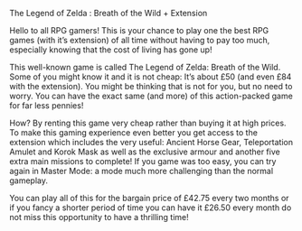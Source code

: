 

The Legend of Zelda : Breath of the Wild + Extension

Hello to all RPG gamers! This is your chance to play one the best RPG games (with it’s extension) of all time without having to pay too much, 
especially knowing that the cost of living has gone up!

This well-known game is called The Legend of Zelda: Breath of the Wild. Some of you might know it and it is not 
cheap: It’s about £50 (and even £84 with the extension). You might be thinking that is not for you, but no need to worry.
You can have the exact same (and more) of this action-packed game for far less pennies! 

How? By renting this game very cheap rather than buying it at high prices. 
To make this gaming experience even better you get access to the extension which includes the very useful: Ancient Horse Gear, Teleportation Amulet and Korok Mask as well as the exclusive armour and another five extra main missions to complete! If you game was too easy, you can try again in Master Mode: a mode much more challenging than the normal gameplay.

You can play all of this for the bargain price of £42.75 every two months or if you fancy a shorter period of time you can have it £26.50 every month do not miss this opportunity to have a thrilling time!
